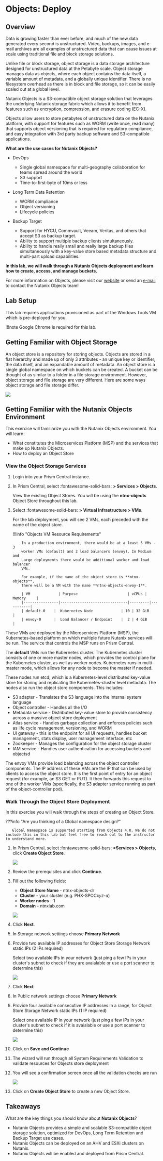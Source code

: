 # Objects: Deploy

## Overview

Data is growing faster than ever before, and much of the new data
generated every second is unstructured. Video, backups, images, and
e-mail archives are all examples of unstructured data that can cause
issues at scale using traditional file and block storage solutions.

Unlike file or block storage, object storage is a data storage
architecture designed for unstructured data at the Petabyte scale.
Object storage manages data as objects, where each object contains the
data itself, a variable amount of metadata, and a globally unique
identifier. There is no filesystem overhead as there is in block and
file storage, so it can be easily scaled out at a global level.

Nutanix Objects is a S3-compatible object storage solution that
leverages the underlying Nutanix storage fabric which allows it to
benefit from features such as encryption, compression, and erasure
coding (EC-X).

Objects allow users to store petabytes of unstructured data on the
Nutanix platform, with support for features such as WORM (write once,
read many) that supports object versioning that is required for regulatory
compliance, and easy integration with 3rd party backup software and
S3-compatible applications.

**What are the use cases for Nutanix Objects?**

-   DevOps

    -   Single global namespace for multi-geography collaboration for teams spread around the world
    -   S3 support
    -   Time-to-first-byte of 10ms or less

-  Long Term Data Retention

    -   WORM compliance
    -   Object versioning
    -   Lifecycle policies

-  Backup Target
   
    -   Support for HYCU, Commvault, Veeam, Veritas, and others that accept S3 as backup target.
    -   Ability to support multiple backup clients simultaneously.
    -   Ability to handle really small and really large backup files
        simultaneously with a key-value store based metadata
        structure and multi-part upload capabilities.

**In this lab, we will walk through a Nutanix Objects deployment and
learn how to create, access, and manage buckets.**

For more information on Objects, please visit our [website](http://www.nutanix.com/products/objects) or send an [e-mail](objects@nutanix.com) to contact the Nutanix Objects team!

## Lab Setup

This lab requires applications provisioned as part of the Windows Tools VM which is pre-deployed for you.

!!!note
        Google Chrome is required for this lab.

## Getting Familiar with Object Storage

An object store is a repository for storing objects. Objects are stored
in a flat hierarchy and made up of only 3 attributes - an unique key or
identifier, the data itself, and an expandable amount of metadata. An
object store is a single global namespace on which buckets can be
created. A bucket can be thought of as similar to a folder in a file
storage environment. However, object storage and file storage are very
different. Here are some ways object storage and file storage differ.

![](images/buckets_00.png)

## Getting Familiar with the Nutanix Objects Environment

This exercise will familiarize you with the Nutanix Objects environment.
You will learn:

-   What constitutes the Microservices Platform (MSP) and the services
    that make up Nutanix Objects.
-   How to deploy an Object Store

### View the Object Storage Services

1.  Login into your Prism Central instance.

2.  In Prism Central, select :fontawesome-solid-bars: **> Services > Objects**.

    View the existing Object Stores. You will be using the
    **ntnx-objects** Object Store throughout this lab.

3.  Select :fontawesome-solid-bars: **> Virtual
    Infrastructure > VMs**.

    For the lab deployment, you will see 2 VMs, each preceded with the
    name of the object store.

    !!!info "Objects VM Resource Requirements"

            In a production environment, there would be at a least 5 VMs - 3
            worker VMs (default) and 2 load balancers (envoy). In Medium and
            Large deployments there would be additional worker and load balancer
            VMs.

            For example, if the name of the object store is **ntnx-objects**,
            there will be a VM with the name **ntnx-objects-envoy-1**.

            | VM             | Purpose                       | vCPUs | Memory     |
            |----------------|-------------------------------|---------|-----------|
            | default-0    |  Kubernetes Node             | 10 | 32 GiB      |
            | envoy-0      |  Load Balancer / Endpoint    |  2 | 4 GiB        |
      

These VMs are deployed by the Microservices Platform (MSP), the
Kubernetes-based platform on which multiple future Nutanix services will
be run. The service that controls the MSP runs on Prism Central.

The **default** VMs run the Kubernetes cluster. The Kubernetes cluster
consists of one or more master nodes, which provides the control plane
for the Kubernetes cluster, as well as worker nodes. Kubernetes runs in
multi-master mode, which allows for any node to become the master if
needed.

These nodes run etcd, which is a Kubernetes-level distributed key-value
store for storing and replicating the Kubernetes-cluster level metadata.
The nodes also run the object store components. This includes:

-   S3 adapter - Translates the S3 language into the internal system
    language
-   Object controller - Handles all the I/O
-   Metadata service - Distributed key-value store to provide
    consistency across a massive object store deployment
-   Atlas service - Handles garbage collection and enforces policies
    such as life cycle management, versioning, and WORM
-   UI gateway - this is the endpoint for all UI requests, handles
    bucket management, stats display, user management interface, etc
-   Zookeeper - Manages the configuration for the object storage cluster
-   IAM service - Handles user authentication for accessing buckets and
    objectsd

The envoy VMs provide load balancing across the object controller
components. The IP address of these VMs are the IP that can be used by
clients to access the object store. It is the first point of entry for
an object request (for example, an S3 GET or PUT). It then forwards this
request to one of the worker VMs (specifically, the S3 adapter service
running as part of the object-controller pod).

### Walk Through the Object Store Deployment

In this exercise you will walk through the steps of creating an Object
Store.

???info "Are you thinking of a Global namespace design?"

       Global Namespace is supported starting from Objects 4.0. We do not include this in this lab but feel free to reach out to the instructor to understand more.

1.  In Prism Central, select :fontawesome-solid-bars: **>Services > Objects**, click **Create Object Store**.

    ![](images/buckets_01.png)

2.  Review the prerequisites and click **Continue**.

3.  Fill out the following fields:

    -   **Object Store Name** - ntnx-objects-dr
    -   **Cluster** - your cluster (e.g. PHX-SPOC*xyz*-*a*)
    -   **Worker nodes** - 1
    -   **Domain** - ntnxlab.com

    ![](images/buckets_02.png)

4.  Click **Next**.

5.  In Storage network settings choose **Primary Network**

6.  Provide two available IP addresses for Object Store Storage Network
    static IPs (2 IPs required)

    Select two available IPs in your network (just ping a few IPs in
    your cluster's subnet to check if they are avaialable or use a port
    scanner to determine this)

    ![](images/buckets_03.png)

7.  Click **Next**

8.  In Public network settings choose **Primary Network**

9.  Provide four available consecutive IP addresses in a range, for
    Object Store Storage Network static IPs (1 IP required)

    Select one available IP in your network (just ping a few IPs in
    your cluster's subnet to check if it is avaialable or use a port
    scanner to determine this)

    ![](images/buckets_04.png)

10. Click on **Save and Continue**

11. The wizard will run through all System Requirements Validation to
    validate resources for Objects store deployment

12. You will see a confirmation screen once all the validation checks
    are run

    ![](images/buckets_05.png)

13. Click on **Create Object Store** to create a new Object Store.

## Takeaways

What are the key things you should know about **Nutanix Objects**?

-   Nutanix Objects provides a simple and scalable S3-compatible object
    storage solution, optimized for DevOps, Long Term Retention and
    Backup Target use cases.
-   Nutanix Objects can be deployed on an AHV and ESXi clusters on Nutanix.
-   Nutanix Objects will be enabled and deployed from Prism Central.
